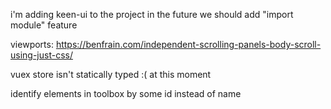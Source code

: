 i'm adding keen-ui to the project
in the future we should add "import module" feature

viewports:
https://benfrain.com/independent-scrolling-panels-body-scroll-using-just-css/

vuex store isn't statically typed :( at this moment

identify elements in toolbox by some id instead of name


